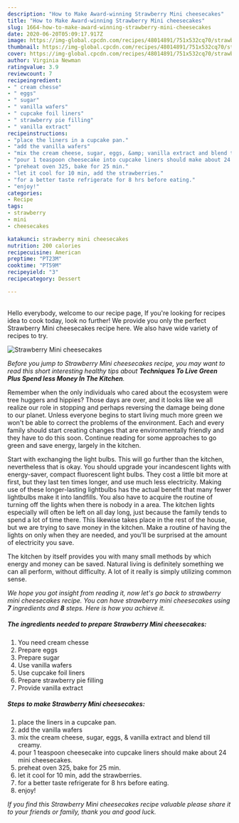 ```yaml
---
description: "How to Make Award-winning Strawberry Mini cheesecakes"
title: "How to Make Award-winning Strawberry Mini cheesecakes"
slug: 1664-how-to-make-award-winning-strawberry-mini-cheesecakes
date: 2020-06-20T05:09:17.917Z
image: https://img-global.cpcdn.com/recipes/48014891/751x532cq70/strawberry-mini-cheesecakes-recipe-main-photo.jpg
thumbnail: https://img-global.cpcdn.com/recipes/48014891/751x532cq70/strawberry-mini-cheesecakes-recipe-main-photo.jpg
cover: https://img-global.cpcdn.com/recipes/48014891/751x532cq70/strawberry-mini-cheesecakes-recipe-main-photo.jpg
author: Virginia Newman
ratingvalue: 3.9
reviewcount: 7
recipeingredient:
- " cream chesse"
- " eggs"
- " sugar"
- " vanilla wafers"
- " cupcake foil liners"
- " strawberry pie filling"
- " vanilla extract"
recipeinstructions:
- "place the liners in a cupcake pan."
- "add the vanilla wafers"
- "mix the cream cheese, sugar, eggs, &amp; vanilla extract and blend till creamy."
- "pour 1 teaspoon cheesecake into cupcake liners should make about 24 mini cheesecakes."
- "preheat oven 325, bake for 25 min."
- "let it cool for 10 min, add the strawberries."
- "for a better taste refrigerate for 8 hrs before eating."
- "enjoy!"
categories:
- Recipe
tags:
- strawberry
- mini
- cheesecakes

katakunci: strawberry mini cheesecakes 
nutrition: 200 calories
recipecuisine: American
preptime: "PT23M"
cooktime: "PT59M"
recipeyield: "3"
recipecategory: Dessert

---
```

<br>
Hello everybody, welcome to our recipe page, If you're looking for recipes idea to cook today, look no further! We provide you only the perfect Strawberry Mini cheesecakes recipe here. We also have wide variety of recipes to try.
<br>


![Strawberry Mini cheesecakes](https://img-global.cpcdn.com/recipes/48014891/751x532cq70/strawberry-mini-cheesecakes-recipe-main-photo.jpg)

<i>Before you jump to Strawberry Mini cheesecakes recipe, you may want to read this short interesting healthy tips about 
<strong>Techniques To Live Green Plus Spend less Money In The Kitchen</strong>.</i>
</br>

Remember when the only individuals who cared about the ecosystem were tree huggers and hippies? Those days are over, and it looks like we all realize our role in stopping and perhaps reversing the damage being done to our planet. Unless everyone begins to start living much more green we won't be able to correct the problems of the environment. Each and every family should start creating changes that are environmentally friendly and they have to do this soon. Continue reading for some approaches to go green and save energy, largely in the kitchen.

Start with exchanging the light bulbs. This will go further than the kitchen, nevertheless that is okay. You should upgrade your incandescent lights with energy-saver, compact fluorescent light bulbs. They cost a little bit more at first, but they last ten times longer, and use much less electricity. Making use of these longer-lasting lightbulbs has the actual benefit that many fewer lightbulbs make it into landfills. You also have to acquire the routine of turning off the lights when there is nobody in a area. The kitchen lights especially will often be left on all day long, just because the family tends to spend a lot of time there. This likewise takes place in the rest of the house, but we are trying to save money in the kitchen. Make a routine of having the lights on only when they are needed, and you'll be surprised at the amount of electricity you save.

The kitchen by itself provides you with many small methods by which energy and money can be saved. Natural living is definitely something we can all perform, without difficulty. A lot of it really is simply utilizing common sense.


<i>We hope you got insight from reading it, now let's go back to strawberry mini cheesecakes recipe. You can have strawberry mini cheesecakes using <strong>7</strong> ingredients and <strong>8</strong> steps. Here is how you achieve it.
</i>

##### The ingredients needed to prepare Strawberry Mini cheesecakes:

1. You need  cream chesse
1. Prepare  eggs
1. Prepare  sugar
1. Use  vanilla wafers
1. Use  cupcake foil liners
1. Prepare  strawberry pie filling
1. Provide  vanilla extract


##### Steps to make Strawberry Mini cheesecakes:

1. place the liners in a cupcake pan.
1. add the vanilla wafers
1. mix the cream cheese, sugar, eggs, &amp; vanilla extract and blend till creamy.
1. pour 1 teaspoon cheesecake into cupcake liners should make about 24 mini cheesecakes.
1. preheat oven 325, bake for 25 min.
1. let it cool for 10 min, add the strawberries.
1. for a better taste refrigerate for 8 hrs before eating.
1. enjoy!


<i>If you find this Strawberry Mini cheesecakes recipe valuable please share it to your friends or family, thank you and good luck.</i>

